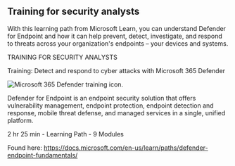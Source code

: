 ## Training for security analysts

With this learning path from Microsoft Learn, you can understand Defender for Endpoint and how it can help prevent, detect, investigate, and respond to threats across your organization's endpoints – your devices and systems.

TRAINING FOR SECURITY ANALYSTS

Training: Detect and respond to cyber attacks with Microsoft 365 Defender

![Microsoft 365 Defender training icon.](https://docs.microsoft.com/en-us/microsoft-365/media/microsoft-365-defender/m365-defender-secure-organization.svg?view=o365-worldwide)

Defender for Endpoint is an endpoint security solution that offers vulnerability management, endpoint protection, endpoint detection and response, mobile threat defense, and managed services in a single, unified platform.

2 hr 25 min - Learning Path - 9 Modules

Found here: https://docs.microsoft.com/en-us/learn/paths/defender-endpoint-fundamentals/